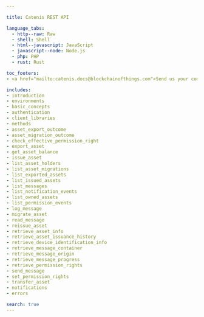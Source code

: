 ```yaml
---

title: Catenis REST API

language_tabs:
  - http--raw: Raw
  - shell: Shell
  - html--javascript: JavaScript
  - javascript--node: Node.js
  - php: PHP
  - rust: Rust

toc_footers:
- <a href="mailto:catenis.docs@blockchainofthings.com">Send us your comments</a>

includes:
- introduction
- environments
- basic_concepts
- authentication
- client_libraries
- methods
- asset_export_outcome
- asset_migration_outcome
- check_effective_permission_right
- export_asset
- get_asset_balance
- issue_asset
- list_asset_holders
- list_asset_migrations
- list_exported_assets
- list_issued_assets
- list_messages
- list_notification_events
- list_owned_assets
- list_permission_events
- log_message
- migrate_asset
- read_message
- reissue_asset
- retrieve_asset_info
- retrieve_asset_issuance_history
- retrieve_device_identification_info
- retrieve_message_container
- retrieve_message_origin
- retrieve_message_progress
- retrieve_permission_rights
- send_message
- set_permission_rights
- transfer_asset
- notifications
- errors

search: true
---
```

